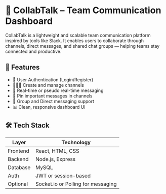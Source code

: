 # 💬 CollabTalk – Team Communication Dashboard

CollabTalk is a lightweight and scalable team communication platform inspired by tools like Slack. It enables users to collaborate through channels, direct messages, and shared chat groups — helping teams stay connected and productive.

## 🚀 Features

- 🔐 User Authentication (Login/Register)
- 🧑‍🤝‍🧑 Create and manage channels
- 💬 Real-time or pseudo real-time messaging
- 📌 Pin important messages in channels
- 📨 Group and Direct messaging support
- 📊 Clean, responsive dashboard UI

## 🛠️ Tech Stack

| Layer      | Technology         |
|------------|--------------------|
| Frontend   | React, HTML, CSS   |
| Backend    | Node.js, Express   |
| Database   | MySQL              |
| Auth       | JWT or session-based |
| Optional   | Socket.io or Polling for messaging |




